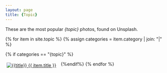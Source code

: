 ```yaml
---
layout: page
title: {Topic}
---
```

These are the most popular _{topic}_ photos, found on Unsplash.

{% for item in site.topic %}
{% assign categories = item.category | join: "|" %}

{% if categories == "{topic}" %}
<div style="padding: 4px; float:left; width: 33%"><a title="{{title}}" href="{{ item.url }}"><img alt="{{title}}" src="{{ item.image }}"> {{ item.title }}</a></div>
{%endif%}
{% endfor %}
